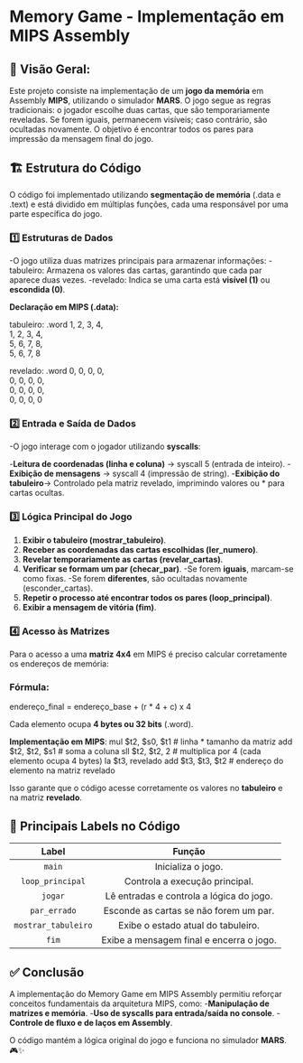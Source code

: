 # **Memory Game - Implementação em MIPS Assembly** 

## **📌 Visão Geral:**
Este projeto consiste na implementação de um **jogo da memória** em Assembly **MIPS**, utilizando o simulador **MARS**. O jogo segue as regras tradicionais: o jogador escolhe duas cartas, que são temporariamente reveladas. Se forem iguais, permanecem visíveis; caso contrário, são ocultadas novamente. O objetivo é encontrar todos os pares para impressão da mensagem final do jogo.


## **🏗 Estrutura do Código**
O código foi implementado utilizando **segmentação de memória** (.data e .text) e está dividido em múltiplas funções, cada uma responsável por uma parte específica do jogo.

### **1️⃣ Estruturas de Dados**
-O jogo utiliza duas matrizes principais para armazenar informações:
 -tabuleiro: Armazena os valores das cartas, garantindo que cada par aparece duas vezes.
 -revelado: Indica se uma carta está **visível (1)** ou **escondida (0)**.

**Declaração em MIPS (.data):**

tabuleiro: .word 1, 2, 3, 4,<br> 
                 1, 2, 3, 4,<br>
                 5, 6, 7, 8,<br> 
                 5, 6, 7, 8<br>

revelado: .word 0, 0, 0, 0,<br>
                0, 0, 0, 0,<br>
                0, 0, 0, 0,<br>
                0, 0, 0, 0<br>


### **2️⃣ Entrada e Saída de Dados**
-O jogo interage com o jogador utilizando **syscalls**:

 -**Leitura de coordenadas (linha e coluna)** → syscall 5 (entrada de inteiro).
 -**Exibição de mensagens** → syscall 4 (impressão de string).
 -**Exibição do tabuleiro**→ Controlado pela matriz revelado, imprimindo valores ou * para cartas ocultas.


### **3️⃣ Lógica Principal do Jogo**
1. **Exibir o tabuleiro (mostrar_tabuleiro)**.
2. **Receber as coordenadas das cartas escolhidas (ler_numero)**.
3. **Revelar temporariamente as cartas (revelar_cartas)**.
4. **Verificar se formam um par (checar_par)**.
   -Se forem **iguais**, marcam-se como fixas.
   -Se forem **diferentes**, são ocultadas novamente (esconder_cartas).
5. **Repetir o processo até encontrar todos os pares (loop_principal)**.
6. **Exibir a mensagem de vitória (fim)**.


### **4️⃣ Acesso às Matrizes**
Para o acesso a uma **matriz 4x4** em MIPS é preciso calcular corretamente os endereços de memória:

### **Fórmula**: 
endereço_final = endereço_base + (r * 4 + c) x 4

Cada elemento ocupa **4 bytes ou 32 bits** (.word).

**Implementação em MIPS**:
mul $t2, $s0, $t1  # linha * tamanho da matriz
add $t2, $t2, $s1  # soma a coluna
sll $t2, $t2, 2    # multiplica por 4 (cada elemento ocupa 4 bytes)
la $t3, revelado
add $t3, $t3, $t2  # endereço do elemento na matriz revelado

Isso garante que o código acesse corretamente os valores no **tabuleiro** e na matriz **revelado**.


## **📌 Principais Labels no Código**
| **Label**            | **Função** |
|:-----------------:|:----------------------------:|
| `main`          | Inicializa o jogo. |
| `loop_principal`| Controla a execução principal. |
| `jogar`         | Lê entradas e controla a lógica do jogo. |
| `par_errado`    | Esconde as cartas se não forem um par. |
| `mostrar_tabuleiro` | Exibe o estado atual do tabuleiro. |
| `fim`           | Exibe a mensagem final e encerra o jogo. |



## **✅ Conclusão**
A implementação do Memory Game em MIPS Assembly permitiu reforçar conceitos fundamentais da arquitetura MIPS, como:
 -**Manipulação de matrizes e memória**.
 -**Uso de syscalls para entrada/saída no console**.
 -**Controle de fluxo e de laços em Assembly**.
 
O código mantém a lógica original do jogo e funciona no simulador **MARS**. 🎮✨
